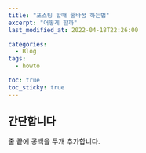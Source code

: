 ```yaml
---
title: "포스팅 할때 줄바꿈 하는법"
excerpt: "어떻게 할까"
last_modified_at: 2022-04-18T22:26:00

categories:
  - Blog
tags:
  - howto

toc: true
toc_sticky: true
---
```


## 간단합니다
줄 끝에 공백을 두개 추가합니다.  
